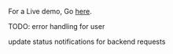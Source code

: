 For a Live demo, Go <a href="https://robo-blog.vercel.app/" target="_blank">here</a>.

TODO: error handling for user

update status notifications for backend requests
